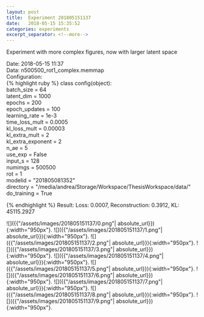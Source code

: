 ```yaml
---
layout: post
title:  Experiment 201805151137
date:   2018-05-15 15:35:52
categories: experiments
excerpt_separator: <!--more-->
---
```

Experiment with more complex figures, now with larger latent space  

 <!--more-->
Date: 2018-05-15 11:37  
Data: n500500_rot1_complex.memmap  
Configuration:   
{% highlight ruby %}
class config(object):  
    batch_size = 64  
    latent_dim = 1000  
    epochs = 200  
    epoch_updates = 100  
    learning_rate = 1e-3   
    time_loss_mult = 0.0005   
    kl_loss_mult = 0.00003  
    kl_extra_mult = 2   
    kl_extra_exponent = 2  
    n_ae = 5  
    use_exp = False  
    input_s = 128  
    numimgs = 500500  
    rot = 1  
    modelid = "201805081352"  
    directory = "/media/andrea/Storage/Workspace/ThesisWorkspace/data/"  
    do_training = True  
  
{% endhighlight %}
Result: Loss: 0.0007, Reconstruction: 0.3912, KL: 45115.2927  

![]({{"/assets/images/201805151137/0.png"| absolute_url}}){:width="950px"}.
![]({{"/assets/images/201805151137/1.png"| absolute_url}}){:width="950px"}.
![]({{"/assets/images/201805151137/2.png"| absolute_url}}){:width="950px"}.
![]({{"/assets/images/201805151137/3.png"| absolute_url}}){:width="950px"}.
![]({{"/assets/images/201805151137/4.png"| absolute_url}}){:width="950px"}.
![]({{"/assets/images/201805151137/5.png"| absolute_url}}){:width="950px"}.
![]({{"/assets/images/201805151137/6.png"| absolute_url}}){:width="950px"}.
![]({{"/assets/images/201805151137/7.png"| absolute_url}}){:width="950px"}.
![]({{"/assets/images/201805151137/8.png"| absolute_url}}){:width="950px"}.
![]({{"/assets/images/201805151137/9.png"| absolute_url}}){:width="950px"}.
